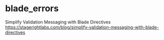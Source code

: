 # blade_errors

<!-- Contenuto migrato da _docs/blade_errors.txt -->

Simplify Validation Messaging with Blade Directives
https://stagerightlabs.com/blog/simplify-validation-messaging-with-blade-directives